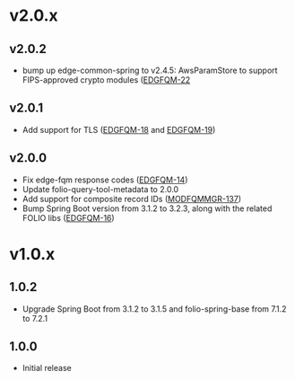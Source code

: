 # v2.0.x

## v2.0.2
-  bump up edge-common-spring to v2.4.5: AwsParamStore to support FIPS-approved crypto modules ([EDGFQM-22](https://folio-org.atlassian.net/browse/EDGFQM-22)

## v2.0.1
-  Add support for TLS ([EDGFQM-18](https://folio-org.atlassian.net/browse/EDGFQM-18) and [EDGFQM-19](https://folio-org.atlassian.net/browse/EDGFQM-19))

## v2.0.0
- Fix edge-fqm response codes ([EDGFQM-14](https://folio-org.atlassian.net/browse/EDGFQM-14))
- Update folio-query-tool-metadata to 2.0.0
- Add support for composite record IDs ([MODFQMMGR-137](https://folio-org.atlassian.net/browse/MODFQMMGR-137))
- Bump Spring Boot version from 3.1.2 to 3.2.3, along with the related FOLIO libs ([EDGFQM-16](https://folio-org.atlassian.net/browse/EDGFQM-16))

# v1.0.x

## 1.0.2
- Upgrade Spring Boot from 3.1.2 to 3.1.5 and folio-spring-base from 7.1.2 to 7.2.1


## 1.0.0
- Initial release

